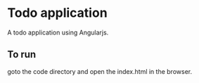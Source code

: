 # Todo application 

A todo application using Angularjs.

## To run
goto the code directory and open the index.html in the browser.


